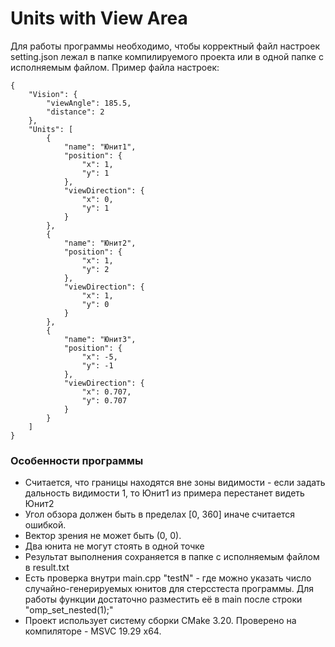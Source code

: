 # Units with View Area
Для работы программы необходимо, чтобы корректный файл настроек setting.json лежал в папке компилируемого проекта или в одной папке с исполняемым файлом. 
Пример файла настроек:
```
{
	"Vision": {
		"viewAngle": 185.5,
		"distance": 2
	},
	"Units": [
		{
			"name": "Юнит1",
			"position": {
				"x": 1,
				"y": 1
			},
			"viewDirection": {
				"x": 0,
				"y": 1
			}
		},
		{
			"name": "Юнит2",
			"position": {
				"x": 1,
				"y": 2
			},
			"viewDirection": {
				"x": 1,
				"y": 0
			}
		},
		{
			"name": "Юнит3",
			"position": {
				"x": -5,
				"y": -1
			},
			"viewDirection": {
				"x": 0.707,
				"y": 0.707
			}
		}
	]
}
```
<h3>Особенности программы</h3>

- Считается, что границы находятся вне зоны видимости - если задать дальность видимости 1, то Юнит1 из примера перестанет видеть Юнит2
- Угол обзора должен быть в пределах [0, 360] иначе считается ошибкой.
- Вектор зрения не может быть (0, 0).
- Два юнита не могут стоять в одной точке
- Результат выполнения сохраняется в папке с исполняемым файлом в result.txt
- Есть проверка внутри main.cpp "testN" - где можно указать число случайно-генерируемых юнитов для стерсстеста программы. Для работы функции достаточно разместить её в main после строки "omp_set_nested(1);"
- Проект использует систему сборки CMake 3.20. Проверено на компиляторе - MSVC 19.29 x64.
